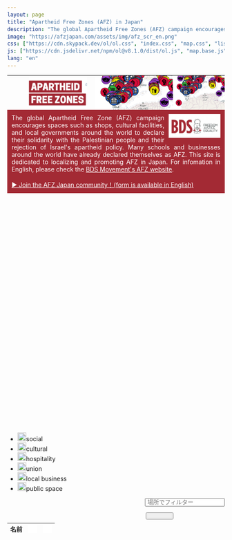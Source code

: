 ```yaml
---
layout: page
title: "Apartheid Free Zones (AFZ) in Japan"
description: "The global Apartheid Free Zones (AFZ) campaign encourages spaces such as shops, cultural facilities, and local governments around the world to declare their solidarity with the Palestinian people and their rejection of Israel's apartheid policy. This site is dedicated to localizing and promoting AFZ in Japan."
image: "https://afzjapan.com/assets/img/afz_scr_en.png"
css: ["https://cdn.skypack.dev/ol/ol.css", "index.css", "map.css", "list.css", "https://cdnjs.cloudflare.com/ajax/libs/font-awesome/4.7.0/css/font-awesome.min.css", "popup.css"]
js: ["https://cdn.jsdelivr.net/npm/ol@v8.1.0/dist/ol.js", "map.base.js", "map.main.js", "list.js"]
lang: "en"
---
```


<table style="table-layout: fixed; padding: 0; margin:0; width: 100%; min-width: 360px; height: 80px; max-height:80px; background-image:url('/assets/img/top_bg.png')">
  <tr style="padding: 0; margin:0">
    <td class="example" style="padding: 0; margin:0; max-height:80px;">
      <img src="/assets/img/top-image-right.png" style="float: right; height: 80px; margin-left: 0px;" class="image-mobile" />
      <img src="/assets/img/top-image-right.png" style="float: right; height: 120px; margin-left: 0px;" class="image-pc" />
      <img src="/assets/img/top-image-left-en.png" style=" height: 80px; margin-left: 50px;" class="image-mobile"/>
      <img src="/assets/img/top-image-left-en.png" style=" height: 120px; margin-top: 0px; margin-left: 20px;" class="image-pc"/>
    </td>
  </tr>
</table>

<div class="row" style="padding-left: 10px; padding-right: 10px; padding-top: 10px; padding-bottom: 10px; background-color:#a32a34">

<div style="color: #fff; text-align: justify">
<img src="/assets/img/logo.jpg" style="float: right; width: 120px; margin-left: 10px;" />
The global Apartheid Free Zone (AFZ) campaign encourages spaces such as shops, cultural facilities, and local governments around the world to declare their solidarity with the Palestinian people and their rejection of Israel's apartheid policy. Many schools and businesses around the world have already declared themselves as AFZ. This site is dedicated to localizing and promoting AFZ in Japan. For infomation in English, please check the <a href="https://www.bdsmovement.net/apartheid-free-zones" style="color: #fff">BDS Movement's AFZ website</a>.<br><br>
<a href="https://afzjapan.com/register" style="color: #fff">▶︎ Join the AFZ Japan community！(form is available in English)</a>
</div>

</div>

<div id="afz" style="height: 540px;"></div>
<div id="popup" class="ol-popup">
  <a href="#" id="popup-closer" class="ol-popup-closer"></a>
  <div id="popup-content"></div>
</div>

<ul id="legend">
  <li><img src="{{site.baseurl}}/assets/icons/social.png" height=20 width=20><span>social</span></li>
  <li><img src="{{site.baseurl}}/assets/icons/cultural.png" height=20 width=20><span>cultural</span></li>
  <li><img src="{{site.baseurl}}/assets/icons/hospitality.png" height=20 width=20><span>hospitality</span></li>
  <li><img src="{{site.baseurl}}/assets/icons/union.png" height=20 width=20><span>union</span></li>
  <li><img src="{{site.baseurl}}/assets/icons/shop.png" height=20 width=20><span>local business</span></li>
  <li><img src="{{site.baseurl}}/assets/icons/place.png" height=20 width=20><span>public space</span></li>
</ul>

<div>

<div class="row no-gutters" style="float: right; padding: 0; margin: 0">
  <div class="col" style="padding: 0 0 0 10px; margin: 0">
    <input class="form-control" style="padding: 0 0 0 4px; margin: 0 0 8px" type="text" id="place" list="places" placeholder="場所でフィルター" onkeyup="filterWithDelay()">
    <datalist id="places">
      <option value="北海道">北海道</option>
      <option value="東京都">東京都</option>
      <option value="神奈川県">神奈川県</option>
      <option value="長野県">長野県</option>
      <option value="愛知県">愛知県</option>
      <option value="京都府">京都府</option>
      <option value="大阪市">大阪市</option>
      <option value="兵庫県">兵庫県</option>
      <option value="広島県">広島県</option>
      <option value="愛媛県">愛媛県</option>
      <option value="沖縄県">沖縄県</option>
    </datalist>
  </div>
  <div class="col" style="padding: 0px; margin: 0 6px 8px 12px;">
    <button type="button" class="btnic" style="padding: 6px 30px; margin: 0" name="button" onclick="filterByPlace()"><i class="fa fa-search"></i></button>
  </div>
</div>

<table class="afz-table table-bordered">
 <thead>
   <tr>
     <th>名前</th>
     <th><img align='top' src='/assets/icons/location.png' width='20px' height='20px' /></th>
     <th><img align='top' src='/assets/icons/wifi.png' width='20px' height='20px' /></th>
   </tr>
 </thead>
 <tbody id="AFZTable">

 </tbody>
</table>

</div>
